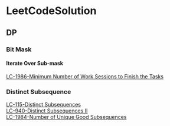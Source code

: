# LeetCodeSolution

## DP
### Bit Mask
#### Iterate Over Sub-mask
[LC-1986-Minimum Number of Work Sessions to Finish the Tasks](https://leetcode.com/problems/minimum-number-of-work-sessions-to-finish-the-tasks/)
### Distinct Subsequence  
[LC-115-Distinct Subsequences](https://leetcode.com/problems/number-of-unique-good-subsequences/)  
[LC-940-Distinct Subsequences II](https://leetcode.com/problems/distinct-subsequences-ii/)  
[LC-1984-Number of Unique Good Subsequences](https://leetcode.com/problems/distinct-subsequences/)    
